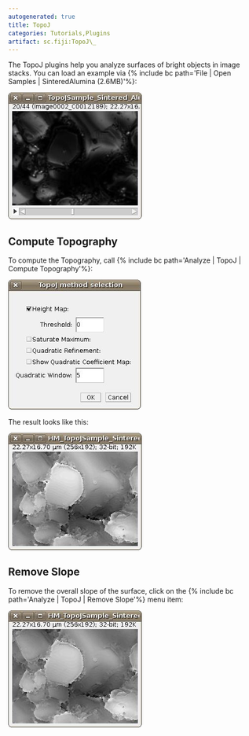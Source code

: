 ```yaml
---
autogenerated: true
title: TopoJ
categories: Tutorials,Plugins
artifact: sc.fiji:TopoJ\_
---
```


The TopoJ plugins help you analyze surfaces of bright objects in image stacks. You can load an example via {% include bc path='File | Open Samples | SinteredAlumina (2.6MB)'%}:

![](/media/topoj-sintered-alumina.jpg "TopoJ-Sintered_Alumina.jpg")

## Compute Topography

To compute the Topography, call {% include bc path='Analyze | TopoJ | Compute Topography'%}:

![](/media/topoj-dialog.jpg "TopoJ-Dialog.jpg")

The result looks like this:

![](/media/topoj-computed-topography.jpg "TopoJ-Computed_Topography.jpg")

## Remove Slope

To remove the overall slope of the surface, click on the {% include bc path='Analyze | TopoJ | Remove Slope'%} menu item:

![](/media/topoj-remove-slope.jpg "TopoJ-Remove_Slope.jpg")

 

